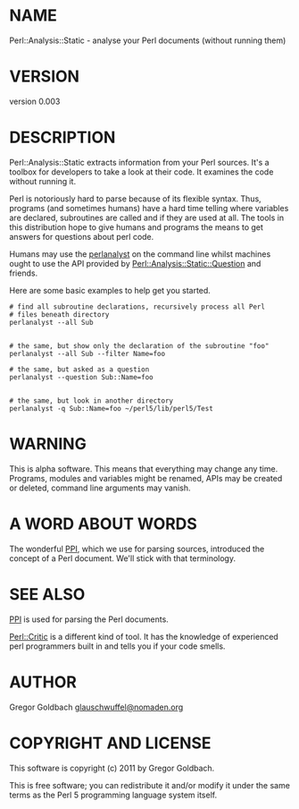 # NAME

Perl::Analysis::Static - analyse your Perl documents (without running them)

# VERSION

version 0.003

# DESCRIPTION

Perl::Analysis::Static extracts information from your Perl
sources. It's a toolbox for developers to take a look at their
code. It examines the code without running it.

Perl is notoriously hard to parse because of its flexible syntax.
Thus, programs (and sometimes humans) have a hard time telling
where variables are declared, subroutines are called and if they
are used at all. The tools in this distribution hope to give humans
and programs the means to get answers for questions about perl code.

Humans may use the [perlanalyst](http://search.cpan.org/perldoc?perlanalyst) on the command line whilst
machines ought to use the API provided by
[Perl::Analysis::Static::Question](http://search.cpan.org/perldoc?Perl::Analysis::Static::Question) and friends.

Here are some basic examples to help get you started.

    # find all subroutine declarations, recursively process all Perl
    # files beneath directory
    perlanalyst --all Sub
    

    # the same, but show only the declaration of the subroutine "foo"
    perlanalyst --all Sub --filter Name=foo

    # the same, but asked as a question
    perlanalyst --question Sub::Name=foo
    

    # the same, but look in another directory
    perlanalyst -q Sub::Name=foo ~/perl5/lib/perl5/Test

# WARNING

This is alpha software. This means that everything may change
any time. Programs, modules and variables might be renamed, APIs
may be created or deleted, command line arguments may vanish.

# A WORD ABOUT WORDS

The wonderful [PPI](http://search.cpan.org/perldoc?PPI), which we use for parsing sources, introduced
the concept of a Perl document. We'll stick with that terminology.

# SEE ALSO

[PPI](http://search.cpan.org/perldoc?PPI) is used for parsing the Perl documents.

[Perl::Critic](http://search.cpan.org/perldoc?Perl::Critic) is a different kind of tool. It has the knowledge
of experienced perl programmers built in and tells you if your
code smells.

# AUTHOR

Gregor Goldbach <glauschwuffel@nomaden.org>

# COPYRIGHT AND LICENSE

This software is copyright (c) 2011 by Gregor Goldbach.

This is free software; you can redistribute it and/or modify it under
the same terms as the Perl 5 programming language system itself.